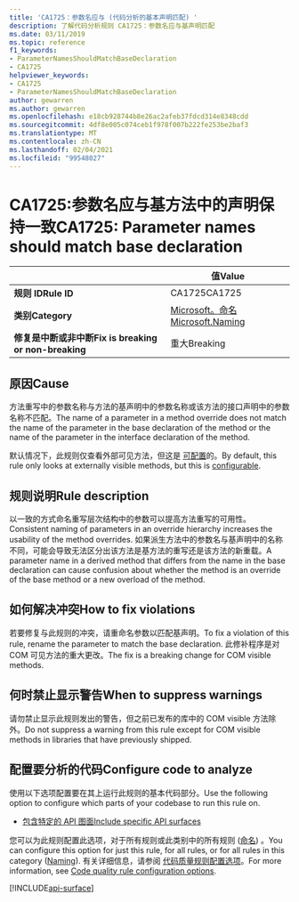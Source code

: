```yaml
---
title: 'CA1725：参数名应与 (代码分析的基本声明匹配) '
description: 了解代码分析规则 CA1725：参数名应与基声明匹配
ms.date: 03/11/2019
ms.topic: reference
f1_keywords:
- ParameterNamesShouldMatchBaseDeclaration
- CA1725
helpviewer_keywords:
- CA1725
- ParameterNamesShouldMatchBaseDeclaration
author: gewarren
ms.author: gewarren
ms.openlocfilehash: e18cb928744b8e26ac2afeb37fdcd314e8348cdd
ms.sourcegitcommit: 4df8e005c074ceb1f978f007b222fe253be2baf3
ms.translationtype: MT
ms.contentlocale: zh-CN
ms.lasthandoff: 02/04/2021
ms.locfileid: "99548027"
---
```

# <a name="ca1725-parameter-names-should-match-base-declaration"></a><span data-ttu-id="5189f-103">CA1725:参数名应与基方法中的声明保持一致</span><span class="sxs-lookup"><span data-stu-id="5189f-103">CA1725: Parameter names should match base declaration</span></span>

| | <span data-ttu-id="5189f-104">值</span><span class="sxs-lookup"><span data-stu-id="5189f-104">Value</span></span> |
|-|-|
| <span data-ttu-id="5189f-105">**规则 ID**</span><span class="sxs-lookup"><span data-stu-id="5189f-105">**Rule ID**</span></span> |<span data-ttu-id="5189f-106">CA1725</span><span class="sxs-lookup"><span data-stu-id="5189f-106">CA1725</span></span>|
| <span data-ttu-id="5189f-107">**类别**</span><span class="sxs-lookup"><span data-stu-id="5189f-107">**Category**</span></span> |[<span data-ttu-id="5189f-108">Microsoft。命名</span><span class="sxs-lookup"><span data-stu-id="5189f-108">Microsoft.Naming</span></span>](naming-warnings.md)|
| <span data-ttu-id="5189f-109">**修复是中断或非中断**</span><span class="sxs-lookup"><span data-stu-id="5189f-109">**Fix is breaking or non-breaking**</span></span> |<span data-ttu-id="5189f-110">重大</span><span class="sxs-lookup"><span data-stu-id="5189f-110">Breaking</span></span>|

## <a name="cause"></a><span data-ttu-id="5189f-111">原因</span><span class="sxs-lookup"><span data-stu-id="5189f-111">Cause</span></span>

<span data-ttu-id="5189f-112">方法重写中的参数名称与方法的基声明中的参数名称或该方法的接口声明中的参数名称不匹配。</span><span class="sxs-lookup"><span data-stu-id="5189f-112">The name of a parameter in a method override does not match the name of the parameter in the base declaration of the method or the name of the parameter in the interface declaration of the method.</span></span>

<span data-ttu-id="5189f-113">默认情况下，此规则仅查看外部可见方法，但这是 [可配置](#configure-code-to-analyze)的。</span><span class="sxs-lookup"><span data-stu-id="5189f-113">By default, this rule only looks at externally visible methods, but this is [configurable](#configure-code-to-analyze).</span></span>

## <a name="rule-description"></a><span data-ttu-id="5189f-114">规则说明</span><span class="sxs-lookup"><span data-stu-id="5189f-114">Rule description</span></span>

<span data-ttu-id="5189f-115">以一致的方式命名重写层次结构中的参数可以提高方法重写的可用性。</span><span class="sxs-lookup"><span data-stu-id="5189f-115">Consistent naming of parameters in an override hierarchy increases the usability of the method overrides.</span></span> <span data-ttu-id="5189f-116">如果派生方法中的参数名与基声明中的名称不同，可能会导致无法区分出该方法是基方法的重写还是该方法的新重载。</span><span class="sxs-lookup"><span data-stu-id="5189f-116">A parameter name in a derived method that differs from the name in the base declaration can cause confusion about whether the method is an override of the base method or a new overload of the method.</span></span>

## <a name="how-to-fix-violations"></a><span data-ttu-id="5189f-117">如何解决冲突</span><span class="sxs-lookup"><span data-stu-id="5189f-117">How to fix violations</span></span>

<span data-ttu-id="5189f-118">若要修复与此规则的冲突，请重命名参数以匹配基声明。</span><span class="sxs-lookup"><span data-stu-id="5189f-118">To fix a violation of this rule, rename the parameter to match the base declaration.</span></span> <span data-ttu-id="5189f-119">此修补程序是对 COM 可见方法的重大更改。</span><span class="sxs-lookup"><span data-stu-id="5189f-119">The fix is a breaking change for COM visible methods.</span></span>

## <a name="when-to-suppress-warnings"></a><span data-ttu-id="5189f-120">何时禁止显示警告</span><span class="sxs-lookup"><span data-stu-id="5189f-120">When to suppress warnings</span></span>

<span data-ttu-id="5189f-121">请勿禁止显示此规则发出的警告，但之前已发布的库中的 COM visible 方法除外。</span><span class="sxs-lookup"><span data-stu-id="5189f-121">Do not suppress a warning from this rule except for COM visible methods in libraries that have previously shipped.</span></span>

## <a name="configure-code-to-analyze"></a><span data-ttu-id="5189f-122">配置要分析的代码</span><span class="sxs-lookup"><span data-stu-id="5189f-122">Configure code to analyze</span></span>

<span data-ttu-id="5189f-123">使用以下选项配置要在其上运行此规则的基本代码部分。</span><span class="sxs-lookup"><span data-stu-id="5189f-123">Use the following option to configure which parts of your codebase to run this rule on.</span></span>

- [<span data-ttu-id="5189f-124">包含特定的 API 图面</span><span class="sxs-lookup"><span data-stu-id="5189f-124">Include specific API surfaces</span></span>](#include-specific-api-surfaces)

<span data-ttu-id="5189f-125">您可以为此规则配置此选项，对于所有规则或此类别中的所有规则 ([命名](naming-warnings.md)) 。</span><span class="sxs-lookup"><span data-stu-id="5189f-125">You can configure this option for just this rule, for all rules, or for all rules in this category ([Naming](naming-warnings.md)).</span></span> <span data-ttu-id="5189f-126">有关详细信息，请参阅 [代码质量规则配置选项](../code-quality-rule-options.md)。</span><span class="sxs-lookup"><span data-stu-id="5189f-126">For more information, see [Code quality rule configuration options](../code-quality-rule-options.md).</span></span>

[!INCLUDE[api-surface](~/includes/code-analysis/api-surface.md)]
